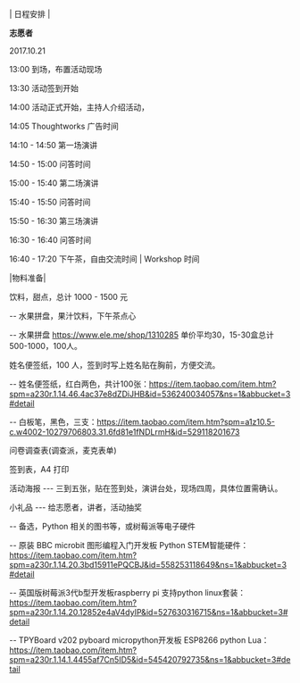 | 日程安排 |


**志愿者**

2017.10.21 

13:00 到场，布置活动现场

13:30 活动签到开始

14:00 活动正式开始，主持人介绍活动，

14:05 Thoughtworks 广告时间

14:10 - 14:50 第一场演讲

14:50 - 15:00 问答时间

15:00 - 15:40 第二场演讲

15:40 - 15:50 问答时间

15:50 - 16:30 第三场演讲

16:30 - 16:40 问答时间

16:40 - 17:20 下午茶，自由交流时间 | Workshop 时间


|物料准备|

饮料，甜点，总计 1000 - 1500 元

  -- 水果拼盘，果汁饮料，下午茶点心


  -- 水果拼盘 https://www.ele.me/shop/1310285 单价平均30，15-30盒总计500-1000，100人。


姓名便签纸，100 人，签到时写上姓名贴在胸前，方便交流。

  -- 姓名便签纸，红白两色，共计100张：https://item.taobao.com/item.htm?spm=a230r.1.14.46.4ac37e8dZDiJHB&id=536240034057&ns=1&abbucket=3#detail

  -- 白板笔，黑色，三支：https://item.taobao.com/item.htm?spm=a1z10.5-c.w4002-10279706803.31.6fd81e1fNDLrmH&id=529118201673

问卷调查表(调查派，麦克表单)

签到表，A4 打印

活动海报 --- 三到五张，贴在签到处，演讲台处，现场四周，具体位置需确认。

小礼品 --- 给志愿者，讲者，活动抽奖

  -- 备选，Python 相关的图书等，或树莓派等电子硬件

  -- 原装 BBC microbit 图形编程入门开发板 Python STEM智能硬件： https://item.taobao.com/item.htm?spm=a230r.1.14.20.3bd15911ePQCBJ&id=558253118649&ns=1&abbucket=3#detail

  -- 英国版树莓派3代b型开发板raspberry pi 支持python linux套装：https://item.taobao.com/item.htm?spm=a230r.1.14.20.12852e4aV4dyIP&id=527630316715&ns=1&abbucket=3#detail

  -- TPYBoard v202 pyboard micropython开发板 ESP8266 python Lua： https://item.taobao.com/item.htm?spm=a230r.1.14.1.4455af7Cn5ID5&id=545420792735&ns=1&abbucket=3#detail
